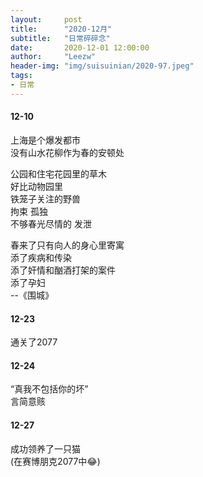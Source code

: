 ```yaml
---
layout:     post 
title:      "2020-12月"
subtitle:   "日常碎碎念"
date:       2020-12-01 12:00:00
author:     "Leezw"
header-img: "img/suisuinian/2020-97.jpeg"
tags:
- 日常
---
```



#### 12-10
上海是个爆发都市     
没有山水花柳作为春的安顿处     

公园和住宅花园里的草木     
好比动物园里     
铁笼子关注的野兽     
拘束 孤独     
不够春光尽情的 发泄     

春来了只有向人的身心里寄寓     
添了疾病和传染     
添了奸情和酗酒打架的案件     
添了孕妇     
--《围城》

#### 12-23
通关了2077    


#### 12-24
“真我不包括你的坏”    
言简意赅


#### 12-27 
成功领养了一只猫    
(在赛博朋克2077中😂)    





